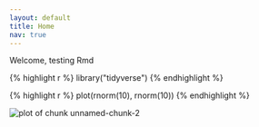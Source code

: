 ```yaml
---
layout: default
title: Home
nav: true
---
```


Welcome, testing Rmd



{% highlight r %}
library("tidyverse")
{% endhighlight %}


{% highlight r %}
plot(rnorm(10), rnorm(10))
{% endhighlight %}

![plot of chunk unnamed-chunk-2](/rcds/figure/./index/unnamed-chunk-2-1.png)

